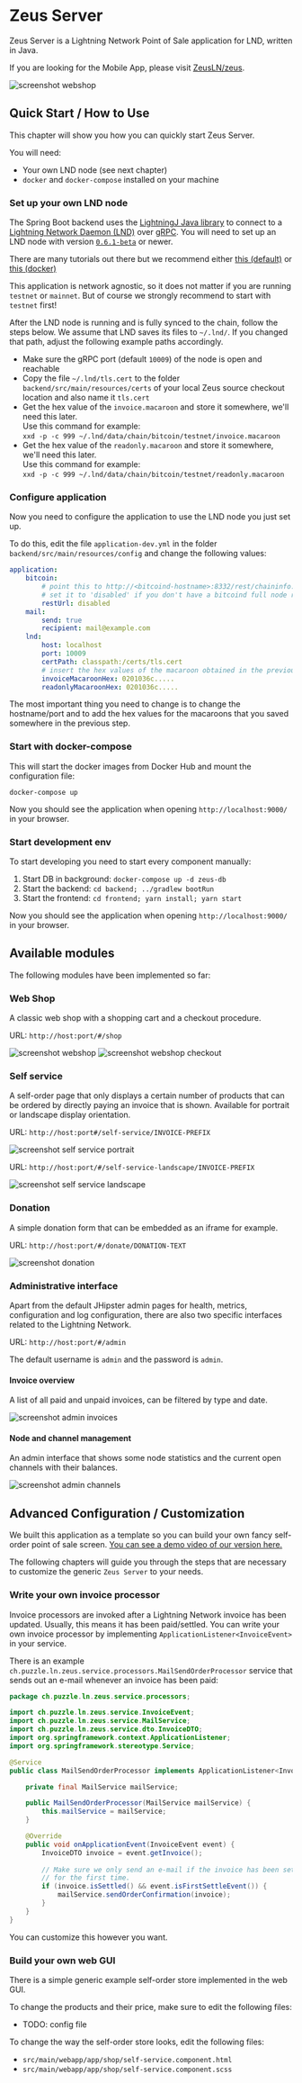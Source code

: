 # Zeus Server

Zeus Server is a Lightning Network Point of Sale application for LND, written in Java.

If you are looking for the Mobile App, please visit [ZeusLN/zeus](https://github.com/ZeusLN/zeus).

![screenshot webshop](doc/screenshot-webshop.png)


## Quick Start / How to Use

This chapter will show you how you can quickly start Zeus Server.

You will need:
* Your own LND node (see next chapter)
* `docker` and `docker-compose` installed on your machine


### Set up your own LND node

The Spring Boot backend uses the
[LightningJ Java library](https://www.lightningj.org/) to connect to a
[Lightning Network Daemon (LND)](https://github.com/lightningnetwork/lnd) over
[gRPC](https://grpc.io/). You will need to set up an LND node with version
[`0.6.1-beta`](https://github.com/lightningnetwork/lnd/releases/tag/v0.6.1-beta)
or newer.

There are many tutorials out there but we recommend either 
[this (default)](https://github.com/lightningnetwork/lnd/blob/master/docs/INSTALL.md)
or
[this (docker)](https://github.com/lightningnetwork/lnd/blob/master/docs/DOCKER.md)

This application is network agnostic, so it does not matter if you are running
`testnet` or `mainnet`. But of course we strongly recommend to start with
`testnet` first!

After the LND node is running and is fully synced to the chain, follow the steps
below. We assume that LND saves its files to `~/.lnd/`. If you changed that
path, adjust the following example paths accordingly. 

* Make sure the gRPC port (default `10009`) of the node is open and reachable
* Copy the file `~/.lnd/tls.cert` to the folder `backend/src/main/resources/certs` of your local
  Zeus source checkout location and also name it `tls.cert`
* Get the hex value of the `invoice.macaroon` and store it somewhere, we'll need
  this later.  
  Use this command for example:  
  `xxd -p -c 999 ~/.lnd/data/chain/bitcoin/testnet/invoice.macaroon`
* Get the hex value of the `readonly.macaroon` and store it somewhere, we'll need
  this later.  
  Use this command for example:  
  `xxd -p -c 999 ~/.lnd/data/chain/bitcoin/testnet/readonly.macaroon`

### Configure application

Now you need to configure the application to use the LND node you just set up.

To do this, edit the file `application-dev.yml` in the folder `backend/src/main/resources/config` and
change the following values:

```yaml
application:
    bitcoin:
        # point this to http://<bitcoind-hostname>:8332/rest/chaininfo.json if you have a full node.
        # set it to 'disabled' if you don't have a bitcoind full node running.
        restUrl: disabled
    mail:
        send: true
        recipient: mail@example.com
    lnd:
        host: localhost
        port: 10009
        certPath: classpath:/certs/tls.cert
        # insert the hex values of the macaroon obtained in the previous step here!
        invoiceMacaroonHex: 0201036c.....
        readonlyMacaroonHex: 0201036c.....
```

The most important thing you need to change is to change the hostname/port and to add the hex values for the
macaroons that you saved somewhere in the previous step.

### Start with docker-compose

This will start the docker images from Docker Hub and mount the configuration file:

`docker-compose up`

Now you should see the application when opening `http://localhost:9000/` in your browser.

### Start development env

To start developing you need to start every component manually:

1. Start DB in background: `docker-compose up -d zeus-db`
1. Start the backend: `cd backend; ../gradlew bootRun`
1. Start the frontend: `cd frontend; yarn install; yarn start`

Now you should see the application when opening `http://localhost:9000/` in your browser.

## Available modules

The following modules have been implemented so far:

### Web Shop

A classic web shop with a shopping cart and a checkout procedure.

URL: `http://host:port/#/shop`

![screenshot webshop](doc/screenshot-webshop.png)
![screenshot webshop checkout](doc/screenshot-checkout.png)

### Self service

A self-order page that only displays a certain number of products that can be ordered by directly paying an
invoice that is shown. Available for portrait or landscape display orientation.

URL: `http://host:port#/self-service/INVOICE-PREFIX`

![screenshot self service portrait](doc/screenshot-self-service.png)


URL: `http://host:port/#/self-service-landscape/INVOICE-PREFIX`

![screenshot self service landscape](doc/screenshot-self-service-landscape.png)

### Donation

A simple donation form that can be embedded as an iframe for example.

URL: `http://host:port/#/donate/DONATION-TEXT`

![screenshot donation](doc/screenshot-donation.png)

### Administrative interface

Apart from the default JHipster admin pages for health, metrics, configuration and log configuration,
there are also two specific interfaces related to the Lightning Network.

URL: `http://host:port/#/admin`

The default username is `admin` and the password is `admin`.

#### Invoice overview

A list of all paid and unpaid invoices, can be filtered by type and date.

![screenshot admin invoices](doc/screenshot-admin-invoices.png)

#### Node and channel management

An admin interface that shows some node statistics and the current open channels with their balances.

![screenshot admin channels](doc/screenshot-admin-channels.png)


## Advanced Configuration / Customization

We built this application as a template so you can build your own fancy
self-order point of sale screen.
[You can see a demo video of our version here.](https://twitter.com/gugol/status/1042658297927675905)

The following chapters will guide you through the steps that are necessary to
customize the generic `Zeus Server` to your needs.

### Write your own invoice processor

Invoice processors are invoked after a Lightning Network invoice has been
updated. Usually, this means it has been paid/settled. You can write your
own invoice processor by implementing `ApplicationListener<InvoiceEvent>` in 
your service.

There is an example `ch.puzzle.ln.zeus.service.processors.MailSendOrderProcessor`
service that sends out an e-mail whenever an invoice has been paid:

```java
package ch.puzzle.ln.zeus.service.processors;

import ch.puzzle.ln.zeus.service.InvoiceEvent;
import ch.puzzle.ln.zeus.service.MailService;
import ch.puzzle.ln.zeus.service.dto.InvoiceDTO;
import org.springframework.context.ApplicationListener;
import org.springframework.stereotype.Service;

@Service
public class MailSendOrderProcessor implements ApplicationListener<InvoiceEvent> {

    private final MailService mailService;

    public MailSendOrderProcessor(MailService mailService) {
        this.mailService = mailService;
    }

    @Override
    public void onApplicationEvent(InvoiceEvent event) {
        InvoiceDTO invoice = event.getInvoice();
        
        // Make sure we only send an e-mail if the invoice has been settled
        // for the first time.
        if (invoice.isSettled() && event.isFirstSettleEvent()) {
            mailService.sendOrderConfirmation(invoice);
        }
    }
}

```

You can customize this however you want.

### Build your own web GUI

There is a simple generic example self-order store implemented in the web GUI.

To change the products and their price, make sure to edit the following files:

* TODO: config file

To change the way the self-order store looks, edit the following files:

* `src/main/webapp/app/shop/self-service.component.html`
* `src/main/webapp/app/shop/self-service.component.scss`
